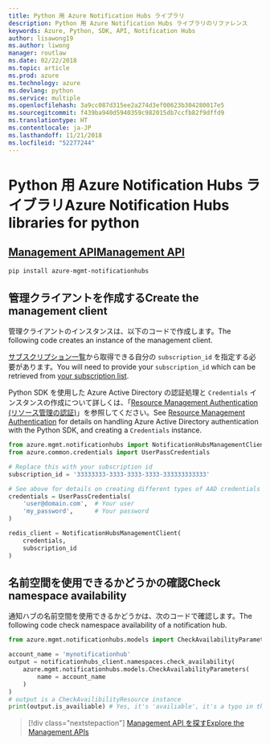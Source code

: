 ```yaml
---
title: Python 用 Azure Notification Hubs ライブラリ
description: Python 用 Azure Notification Hubs ライブラリのリファレンス
keywords: Azure, Python, SDK, API, Notification Hubs
author: lisawong19
ms.author: liwong
manager: routlaw
ms.date: 02/22/2018
ms.topic: article
ms.prod: azure
ms.technology: azure
ms.devlang: python
ms.service: multiple
ms.openlocfilehash: 3a9cc087d315ee2a274d3ef00623b304280017e5
ms.sourcegitcommit: f439ba940d5940359c982015db7ccfb82f9dffd9
ms.translationtype: HT
ms.contentlocale: ja-JP
ms.lasthandoff: 11/21/2018
ms.locfileid: "52277244"
---
```

# <a name="azure-notification-hubs-libraries-for-python"></a><span data-ttu-id="3da71-104">Python 用 Azure Notification Hubs ライブラリ</span><span class="sxs-lookup"><span data-stu-id="3da71-104">Azure Notification Hubs libraries for python</span></span>

## <a name="management-apipythonapioverviewazurenotificationhubsmanagement"></a>[<span data-ttu-id="3da71-105">Management API</span><span class="sxs-lookup"><span data-stu-id="3da71-105">Management API</span></span>](/python/api/overview/azure/notificationhubs/management)

```bash
pip install azure-mgmt-notificationhubs
```

## <a name="create-the-management-client"></a><span data-ttu-id="3da71-106">管理クライアントを作成する</span><span class="sxs-lookup"><span data-stu-id="3da71-106">Create the management client</span></span>

<span data-ttu-id="3da71-107">管理クライアントのインスタンスは、以下のコードで作成します。</span><span class="sxs-lookup"><span data-stu-id="3da71-107">The following code creates an instance of the management client.</span></span>

<span data-ttu-id="3da71-108">[サブスクリプション一覧](https://manage.windowsazure.com/#Workspaces/AdminTasks/SubscriptionMapping)から取得できる自分の ``subscription_id`` を指定する必要があります。</span><span class="sxs-lookup"><span data-stu-id="3da71-108">You will need to provide your ``subscription_id`` which can be retrieved from [your subscription list](https://manage.windowsazure.com/#Workspaces/AdminTasks/SubscriptionMapping).</span></span>

<span data-ttu-id="3da71-109">Python SDK を使用した Azure Active Directory の認証処理と ``Credentials`` インスタンスの作成について詳しくは、「[Resource Management Authentication (リソース管理の認証)](/python/azure/python-sdk-azure-authenticate)」を参照してください。</span><span class="sxs-lookup"><span data-stu-id="3da71-109">See [Resource Management Authentication](/python/azure/python-sdk-azure-authenticate) for details on handling Azure Active Directory authentication with the Python SDK, and creating a ``Credentials`` instance.</span></span>

```python
from azure.mgmt.notificationhubs import NotificationHubsManagementClient
from azure.common.credentials import UserPassCredentials

# Replace this with your subscription id
subscription_id = '33333333-3333-3333-3333-333333333333'

# See above for details on creating different types of AAD credentials
credentials = UserPassCredentials(
    'user@domain.com',  # Your user
    'my_password',      # Your password
)

redis_client = NotificationHubsManagementClient(
    credentials,
    subscription_id
)
```

## <a name="check-namespace-availability"></a><span data-ttu-id="3da71-110">名前空間を使用できるかどうかの確認</span><span class="sxs-lookup"><span data-stu-id="3da71-110">Check namespace availability</span></span>

<span data-ttu-id="3da71-111">通知ハブの名前空間を使用できるかどうかは、次のコードで確認します。</span><span class="sxs-lookup"><span data-stu-id="3da71-111">The following code check namespace availability of a notification hub.</span></span>
```python
from azure.mgmt.notificationhubs.models import CheckAvailabilityParameters

account_name = 'mynotificationhub'
output = notificationhubs_client.namespaces.check_availability(
    azure.mgmt.notificationhubs.models.CheckAvailabilityParameters(
        name = account_name
    )
)
# output is a CheckAvailibilityResource instance
print(output.is_availiable) # Yes, it's 'availiable', it's a typo in the REST API
```

> [!div class="nextstepaction"]
> [<span data-ttu-id="3da71-112">Management API を探す</span><span class="sxs-lookup"><span data-stu-id="3da71-112">Explore the Management APIs</span></span>](/python/api/overview/azure/notificationhubs/management)
